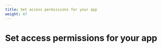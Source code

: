```yaml
---
title: Set access permissions for your app
weight: 47
---
```


# Set access permissions for your app
